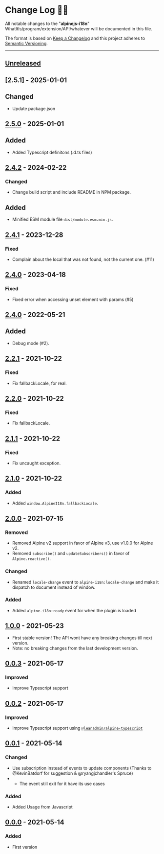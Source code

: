 # **Change Log** 📜📝

All notable changes to the "**alpinejs-i18n**" WhatItIs/program/extension/API/whatever will be documented in this file.

The format is based on [Keep a Changelog](https://keepachangelog.com/en/1.0.0/) and this project adheres to [Semantic Versioning](https://semver.org/spec/v2.0.0.html).

---

## [Unreleased]

## [2.5.1] - 2025-01-01

## Changed

-   Update package.json

## [2.5.0] - 2025-01-01

## Added

-   Added Typescript definitons (.d.ts files)

## [2.4.2] - 2024-02-22

### Changed

-   Change build script and include README in NPM package.

## Added

-   Minified ESM module file `dist/module.esm.min.js`.

## [2.4.1] - 2023-12-28

### Fixed

-   Complain about the local that was not found, not the current one. (#11)

## [2.4.0] - 2023-04-18

### Fixed

-   Fixed error when accessing unset element with params (#5)

## [2.4.0] - 2022-05-21

## Added

-   Debug mode (#2).

## [2.2.1] - 2021-10-22

### Fixed

-   Fix fallbackLocale, for real.

## [2.2.0] - 2021-10-22

### Fixed

-   Fix fallbackLocale.

## [2.1.1] - 2021-10-22

### Fixed

-   Fix uncaught exception.

## [2.1.0] - 2021-10-22

### Added

-   Added `window.AlpineI18n.fallbackLocale`.

## [2.0.0] - 2021-07-15

### Removed

-   Removed Alpine v2 support in favor of Alpine v3, use v1.0.0 for Alpine v2.
-   Removed `subscribe()` and `updateSubscribers()` in favor of `Alpine.reactive()`.

### Changed

-   Renamed `locale-change` event to `alpine-i18n:locale-change` and make it dispatch to document instead of window.

### Added

-   Added `alpine-i18n:ready` event for when the plugin is loaded

## [1.0.0] - 2021-05-23

-   First stable version! The API wont have any breaking changes till next version.
-   Note: no breaking changes from the last development version.

## [0.0.3] - 2021-05-17

### Improved

-   Improve Typescript support

## [0.0.2] - 2021-05-17

### Improved

-   Improve Typescript support using [`@leanadmin/alpine-typescript`](https://github.com/leanadmin/alpine-typescript)

## [0.0.1] - 2021-05-14

### Changed

-   Use subscription instead of events to update components (Thanks to @KevinBatdorf for suggestion & @ryangjchandler's Spruce)
-   -   The event still exit for it have its use cases

### Added

-   Added Usage from Javascript

## [0.0.0] - 2021-05-14

### Added

-   First version

[unreleased]: https://github.com/pinecone-router/router/compare/2.2.1...HEAD
[0.0.0]: https://github.com/pinecone-router/router/compare/0.0.0...0.0.0
[0.0.1]: https://github.com/pinecone-router/router/compare/0.0.0...0.0.1
[0.0.2]: https://github.com/pinecone-router/router/compare/0.0.1...0.0.2
[0.0.3]: https://github.com/pinecone-router/router/compare/0.0.2...0.0.3
[1.0.0]: https://github.com/pinecone-router/router/compare/0.0.3...1.0.0
[2.0.0]: https://github.com/pinecone-router/router/compare/1.0.0...2.0.0
[2.1.0]: https://github.com/pinecone-router/router/compare/2.0.0...2.1.0
[2.1.1]: https://github.com/pinecone-router/router/compare/2.1.0...2.1.1
[2.2.0]: https://github.com/pinecone-router/router/compare/2.1.1...2.2.0
[2.2.1]: https://github.com/pinecone-router/router/compare/2.2.0...2.2.1
[2.3.0]: https://github.com/pinecone-router/router/compare/2.2.1...2.3.0
[2.4.0]: https://github.com/pinecone-router/router/compare/2.3.0...2.4.0
[2.4.1]: https://github.com/pinecone-router/router/compare/2.4.0...2.4.1
[2.4.2]: https://github.com/pinecone-router/router/compare/2.4.1...2.4.2
[2.5.0]: https://github.com/pinecone-router/router/compare/2.4.2...2.5.0
[2.5.0]: https://github.com/pinecone-router/router/compare/2.5.0...2.5.1
